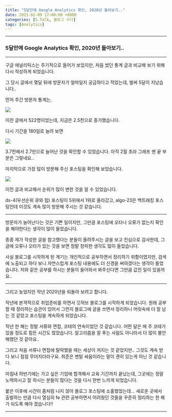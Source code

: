 ```yaml
---
title: "5달만에 Google Analytics 확인, 2020년 돌아보기.."
date: 2021-02-09 17:00:00 +0800
categories: [5.Talk, 블로그 수다]
tags: [Analytics]
---
```


------



###  5달만에 Google Analytics 확인, 2020년 돌아보기..

------

구글 애널리틱스는 주기적으로 들어가 보았지만, 처음 썼던 통계 글과 비교해 보기 위해 다시 작성하게 되었습니다.

그 당시 글에서 몇달 뒤에 방문자가 얼마일지 궁금하다고 적었는데, 벌써 5달이 지났습니다..

먼저 주간 방문자 통계는,

![](https://drive.google.com/uc?export=download&id=1HFlWJwOw2DSVS6DGnxW-ceJ0rFXxo7jJ)

이전 글에서 522명이었는데, 지금은 2.5천으로 증가했습니다.



다시 기간을 180일로 늘려 보면

![](https://drive.google.com/uc?export=download&id=1dQcAn9isIkPK0-AGndlxswFfT0r7f858)

3.7천에서 2.7만으로 늘어난 것을 확인할 수 있었습니다. 아직 2월 초라 그래프 맨 끝 부분은 그렇네요..



마지막으로 가장 많이 방문해 주신 포스팅을 확인해 보았습니다.

![](https://drive.google.com/uc?export=download&id=1_jmIsddPnnF1e_N3gJMd3Q291-A2r9y7)

이전 글과 비교해서 순위가 많이 변한 것을 알 수 있었습니다.

ds-4(우선순위 큐와 힙) 포스팅이 5위에서 1위로 올라갔고, algo-23은 백트래킹 포스팅인데 이것도 계속 많이 방문해 주시는 것 같습니다.

------

방문자가 늘어난다는 것은 기쁜 일이지만, 그만큼 포스팅에 오타나 오류가 없는지 확인을 해야한다는 생각이 많이 들었습니다.

종종 제가 작성한 글을 참고했다는 분들이 올려주시는 글을 보고 진심으로 감사한데, 그 글에 오류나 오타가 있는 것을 보면 정말 창피한 생각도 많이 들었습니다.

사실 블로그를 시작하게 된 계기는 개인적으로 공부하면서 정리하기 위함이였지만, 검색에 노출되고 하다 보니 자연스럽게 포스팅 내용에도 더 신경을 써야겠다는 생각이 들었습니다. 저와 같은 공부를 하시는 분들이 들어와서 봐주신다면 그만큼 값진 일이 있을까요..

------

그리고 늦었지만 작년 2020년을 되돌아 보려고 합니다.

작년에 본격적으로 취업준비를 하면서 깃허브 블로그를 시작하게 되었습니다.
원래 공부할 때 정리하는 습관이 있어서 그런지 블로그에 글을 쓰면서 정리하니 머릿속에 더 잘 남는 것 같았고 포스팅을 계속하게 되었습니다.

작년 한 해는 정말 서류와 면접, 코테의 연속이었던 것 같습니다. 어떤 달은 매 주 코테가 있을 정도로 힘든 시간도 많았습니다. 알고리즘을 잘 푸는 사람도 아니라서 더 많이 불안해했던 것 같아요..

그리고 처음 서류나 면접에 탈락했을 때는 세상이 꺼지는 것 같았지만.. 그것도 계속 받다 보니 점점 무뎌지더라구요. 취준은 멘탈 싸움이라는 말이 괜히 있는게 아닌 것 같습니다.

마침내 하반기에는 가고 싶은 기업에 합격해서 교육 기간까지 끝났는데, 그곳에는 정말 노력하시고 잘 하시는 분들이 많다는 것을 다시 한번 느끼게 되었습니다.

붙은 이후에 시간이 좀처럼 나지 않아 블로그 포스팅에 소홀했었는데...
새로운 곳에서 출발하는 만큼 다시 열심히 fe 관련 공부하면서 어려웠던 것들을 꾸준히 정리하는 한 해가 되도록 해야 겠습니다!!

------

